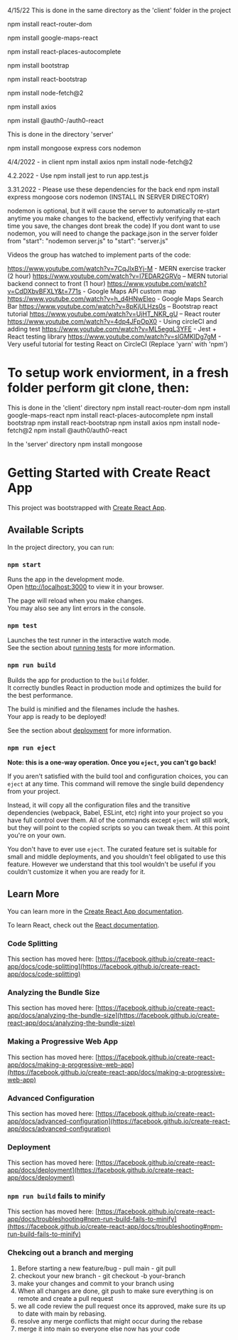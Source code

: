 4/15/22
This is done in the same directory as the 'client' folder in the project

npm install react-router-dom

npm install google-maps-react

npm install react-places-autocomplete

npm install bootstrap

npm install react-bootstrap

npm install node-fetch@2

npm install axios

npm install @auth0-/auth0-react



This is done in the directory 'server'

npm install mongoose express cors nodemon 


4/4/2022 - in client npm install axios npm install node-fetch@2

4.2.2022 - Use npm install jest to run app.test.js

3.31.2022 - Please use these dependencies for the back end
npm install express mongoose cors nodemon (INSTALL IN SERVER DIRECTORY)

nodemon is optional, but it will cause the server to automatically re-start anytime you make changes to the backend, effectivly verifying that each time you save, the changes dont break the code)
If you dont want to use nodemon, you will need to change the package.json in the server folder from "start": "nodemon server.js" to "start": "server.js"

Videos the group has watched to implement parts of the code:

https://www.youtube.com/watch?v=7CqJlxBYj-M - MERN exercise tracker (2 hour)
https://www.youtube.com/watch?v=I7EDAR2GRVo – MERN tutorial backend connect to front (1 hour)
https://www.youtube.com/watch?v=CdDXbvBFXLY&t=771s - Google Maps API custom map
https://www.youtube.com/watch?v=h_d4HNwEleo - Google Maps Search Bar
https://www.youtube.com/watch?v=8pKjULHzs0s – Bootstrap react tutorial
https://www.youtube.com/watch?v=UjHT_NKR_gU – React router
https://www.youtube.com/watch?v=4dp4JFpOpX0 - Using circleCI and adding test
https://www.youtube.com/watch?v=ML5egqL3YFE - Jest + React testing library
https://www.youtube.com/watch?v=slGMKIDg7gM - Very useful tutorial for testing React on CircleCI (Replace 'yarn' with 'npm')

# To setup work enviorment, in a fresh folder perform git clone, then:
This is done in the 'client' directory
npm install react-router-dom
npm install google-maps-react
npm install react-places-autocomplete
npm install bootstrap
npm install react-bootstrap
npm install axios
npm install node-fetch@2
npm install @auth0/auth0-react

In the 'server' directory
npm install mongoose

# Getting Started with Create React App

This project was bootstrapped with [Create React App](https://github.com/facebook/create-react-app).

## Available Scripts

In the project directory, you can run:

### `npm start`

Runs the app in the development mode.\
Open [http://localhost:3000](http://localhost:3000) to view it in your browser.

The page will reload when you make changes.\
You may also see any lint errors in the console.

### `npm test`

Launches the test runner in the interactive watch mode.\
See the section about [running tests](https://facebook.github.io/create-react-app/docs/running-tests) for more information.

### `npm run build`

Builds the app for production to the `build` folder.\
It correctly bundles React in production mode and optimizes the build for the best performance.

The build is minified and the filenames include the hashes.\
Your app is ready to be deployed!

See the section about [deployment](https://facebook.github.io/create-react-app/docs/deployment) for more information.

### `npm run eject`

**Note: this is a one-way operation. Once you `eject`, you can't go back!**

If you aren't satisfied with the build tool and configuration choices, you can `eject` at any time. This command will remove the single build dependency from your project.

Instead, it will copy all the configuration files and the transitive dependencies (webpack, Babel, ESLint, etc) right into your project so you have full control over them. All of the commands except `eject` will still work, but they will point to the copied scripts so you can tweak them. At this point you're on your own.

You don't have to ever use `eject`. The curated feature set is suitable for small and middle deployments, and you shouldn't feel obligated to use this feature. However we understand that this tool wouldn't be useful if you couldn't customize it when you are ready for it.

## Learn More

You can learn more in the [Create React App documentation](https://facebook.github.io/create-react-app/docs/getting-started).

To learn React, check out the [React documentation](https://reactjs.org/).

### Code Splitting

This section has moved here: [https://facebook.github.io/create-react-app/docs/code-splitting](https://facebook.github.io/create-react-app/docs/code-splitting)

### Analyzing the Bundle Size

This section has moved here: [https://facebook.github.io/create-react-app/docs/analyzing-the-bundle-size](https://facebook.github.io/create-react-app/docs/analyzing-the-bundle-size)

### Making a Progressive Web App

This section has moved here: [https://facebook.github.io/create-react-app/docs/making-a-progressive-web-app](https://facebook.github.io/create-react-app/docs/making-a-progressive-web-app)

### Advanced Configuration

This section has moved here: [https://facebook.github.io/create-react-app/docs/advanced-configuration](https://facebook.github.io/create-react-app/docs/advanced-configuration)

### Deployment

This section has moved here: [https://facebook.github.io/create-react-app/docs/deployment](https://facebook.github.io/create-react-app/docs/deployment)

### `npm run build` fails to minify

This section has moved here: [https://facebook.github.io/create-react-app/docs/troubleshooting#npm-run-build-fails-to-minify](https://facebook.github.io/create-react-app/docs/troubleshooting#npm-run-build-fails-to-minify)


### Chekcing out a branch and merging
1. Before starting a new feature/bug - pull main - git pull
2. checkout your new branch - git checkout -b your-branch
3. make your changes and commit to your branch using
4. When all changes are done, git push to make sure everything is on remote and create a pull request
5. we all code review the pull request once its approved, make sure its up to date with main by rebasing.
6. resolve any merge conflicts that might occur during the rebase
7. merge it into main so everyone else now has your code
